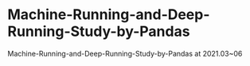 # Machine-Running-and-Deep-Running-Study-by-Pandas
Machine-Running-and-Deep-Running-Study-by-Pandas at 2021.03~06
